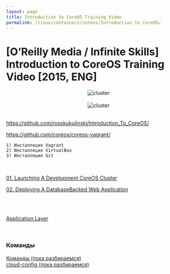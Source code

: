 ```yaml
---
layout: page
title: Introduction to CoreOS Training Video
permalink: /linux/containers/coreos/Introduction_to_CoreOS/
---
```



# [O’Reilly Media / Infinite Skills] Introduction to CoreOS Training Video [2015, ENG]


<div align="center">
    <img src="//files.sysadm.ru/img/linux/containers/coreos/app1.png" border="0" alt="cluster">
</div>

<br/>

<div align="center">
    <img src="//files.sysadm.ru/img/linux/containers/coreos/app2.png" border="0" alt="cluster">
</div>

<br/>


https://github.com/rosskukulinski/Introduction_To_CoreOS/

https://github.com/coreos/coreos-vagrant/


    1) Инсталляция Vagrant
    2) Инсталляция VirtualBox
    3) Инсталляция Git


<br/>

[01. Launching A Development CoreOS Cluster](/linux/containers/coreos/Introduction_to_CoreOS/Launching_A_Development_CoreOS_Cluster/)

[02. Deploying A DatabaseBacked Web Application](/linux/containers/coreos/Introduction_to_CoreOS/Deploying_A_DatabaseBacked_Web_Application/Deploying_A_DatabaseBacked_Web_Application/)


<br/>

<br/>


[Application Layer](/linux/containers/coreos/coreos-application-layer/)




<br/>

### Команды

[Команды (пока разбираемся)](/linux/containers/coreos/commands/)  
[cloud-config (пока разбираемся)](/linux/containers/coreos/cloud-config/)
